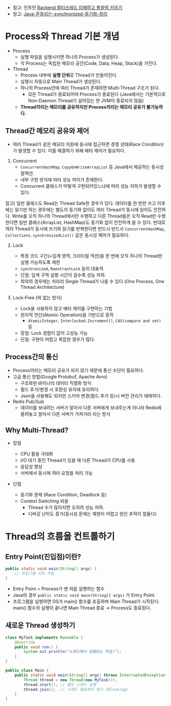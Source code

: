 * 참고: 인프런 [Backend 멀티쓰레드 이해하고 통찰력 키우기](https://www.inflearn.com/course/backend-%EB%A9%80%ED%8B%B0%EC%93%B0%EB%A0%88%EB%93%9C-%EC%9D%B4%ED%95%B4-%ED%86%B5%EC%B0%B0%EB%A0%A5-%ED%82%A4%EC%9A%B0%EA%B8%B0)
* 참고: [Java-혼동되는-synchronized-동기화-정리](https://jgrammer.tistory.com/entry/Java-%ED%98%BC%EB%8F%99%EB%90%98%EB%8A%94-synchronized-%EB%8F%99%EA%B8%B0%ED%99%94-%EC%A0%95%EB%A6%AC)

# Process와 Thread 기본 개념
- Process
    - 실행 파일을 실행시키면 하나의 Process가 생성된다.
    - 각 Process는 독립된 메모리 공간(Code, Data, Heap, Stack)을 가진다.
- Thread
    - Process 내부에 **실행 단위**로 Thread가 만들어진다.
    - 실행시 자동으로 Main Thread가 생성된다.
    - 하나의 Process안에 여러 Thread가 존재하면 Multi-Thread 구조가 된다.
        - 모든 Thread가 종료되어야 Process가 종료된다 (Java에서는 기본적으로 Non-Daemon Thread가 살아있는 한 JVM이 종료되지 않음)
    - **Thread끼리는 메모리를 공유하지만 Process끼리는 메모리 공유가 불가능하다.**

## Thread간 메모리 공유와 제어
- 여러 Thread가 같은 메모리 자원에 동시에 접근하면 경쟁 상태(Race Condition)가 발생할 수 있다.
  이를 해결하기 위해 배타 제어가 필요하다.

1. Concurrent
    - `ConcurrentHashMap`, `CopyOnWriteArrayList` 등 Java에서 제공하는 동시성 컬렉션.
    - 내부 구현 방식에 따라 성능 차이가 존재한다.
    - Concurrent 클래스가 어떻게 구현되어있느냐에 따라 성능 저하가 발생할 수 있다.

참고) 일반 클래스도 Read는 Thread Safe한 경우가 있다.
데이터를 한 번만 쓰고 이후에는 읽기만 하는 경우에는 별도의 동기화 없이도 여러 Thread가 동시에 읽어도 안전하다.
Write를 오직 하나의 Thread에서만 수행하고 다른 Thread들은 오직 Read만 수행한다면 일반 클래스(ArrayList, HashMap)도 동기화 없이 안전하게 쓸 수 있다.
반대로 여러 Thread가 동시에 쓰기와 읽기를 반복한다면 반드시 반드시 `ConcurrentHashMap`, `Collections.synchronizedList()` 같은 동시성 제어가 필요하다.

2. Lock
    - 특정 코드 구간(=임계 영역, 크리티컬 섹션)을 한 번에 오직 하나의 Thread만 실행 가능하도록 제한
    - `synchronized`, `ReentrantLock` 등이 대표적.
    - 단점: 임계 구역 실행 시간이 길수록 성능 저하.
    - 최악의 경우에는 차라리 Single Thread가 나을 수 있다 (One Process, One Thread Architecture)


3. Lock-Free (락 없는 방식)
    - Lock을 사용하지 않고 배타 제어를 구현하는 기법
    - 원자적 연산(Atomic Operation)을 기반으로 동작
        - `AtomicInteger`, `Interlocked.Increment()`, `CAS(compare and set)` 등
    - 장점: Lock 경합이 없어 고성능 가능
    - 단점: 구현이 어렵고 복잡한 경우가 많다.

## Process간의 통신
- Process끼리는 메모리 공유가 되지 않기 때문에 통신 수단이 필요하다.
- 고급 통신 방법(Google Protobuf, Apache Avro)
    - 구조화된 바이너리 데이터 직렬화 방식
    - 필드 추가/변경 시 호환성 유지에 유리하다.
    - Json을 사용해도 되지만 스키마 변경(필드 추가 등)시 버전 관리가 애매하다.
- Redis Pub/Sub
    - 데이터를 보내려는 서버가 알아서 다른 서버에게 보내주는게 아니라 Redis에 올려놓고 알아서 다른 서버가 가져가라 라는 방식

## Why Multi-Thread?
- 장점
    - CPU 활용 극대화
    - I/O 대기 중인 Thread가 있을 때 다른 Thread가 CPU를 사용
    - 응답성 향상
    - 서버에서 동시에 여러 요청을 처리 가능

- 단점
    - 동기화 문제 (Race Condition, Deadlock 등)
    - Context Switching 비용
        - Thread 수가 많아지면 오히려 성능 저하.
        - 디버깅 난이도 증가(동시성 문제는 재현이 어렵고 원인 추적이 힘들다)

# Thread의 흐름을 컨트롤하기

## Entry Point(진입점)이란?
```java
public static void main(String[] args) {
    // 프로그램 시작 지점
}
```
- Entry Point = Process가 맨 처음 실행하는 함수
- Java의 경우 `public static void main(String[] args)` 가 Entry Point.
- 프로그램을 실행하면 OS가 main() 함수를 호출하며 Main Thread가 시작된다.
  main() 함수의 실행이 끝나면 Main Thread 종료 → Process도 종료된다.

## 새로운 Thread 생성하기
```java
class MyTask implements Runnable {
    @Override
    public void run() {
        System.out.println("스레드에서 실행되는 작업!");
    }
}

public class Main {
    public static void main(String[] args) throws InterruptedException {
        Thread thread = new Thread(new MyTask());
        thread.start(); // 별도 스레드 실행
        thread.join();  // 스레드 종료까지 대기 (Blocking)
    }
}
```